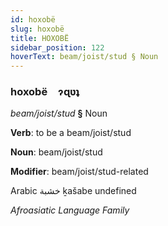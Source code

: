 ```yaml
---
id: hoxobë
slug: hoxobë
title: HOXOBË
sidebar_position: 122
hoverText: beam/joist/stud § Noun
---
```


### hoxobë&emsp;<span kind="abugida">ɂɋʋʇ</span>

*beam/joist/stud* **§** Noun

**Verb**: to be a beam/joist/stud

**Noun**: beam/joist/stud

**Modifier**: beam/joist/stud-related

Arabic خشبة ḵašabe undefined

*Afroasiatic Language Family*